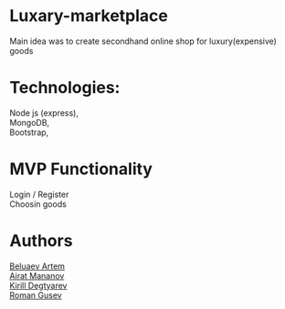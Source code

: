 # Luxary-marketplace

  Main idea was to create secondhand online shop for luxury(expensive) goods

# Technologies:

  Node js (express), </br>
  MongoDB, </br>
  Bootstrap, </br>

# MVP Functionality

  Login / Register </br>
  Choosin goods </br>

# Authors

  <a href="https://github.com/Oberin98"> Beluaev Artem </a> </br>
  <a href="https://github.com/AiratMannanov"> Airat Mananov </a> </br>
  <a href="https://github.com/keerji"> Kirill Degtyarev </a> </br>
  <a href="https://github.com/gusevroman"> Roman Gusev </a> </br>
 
 
